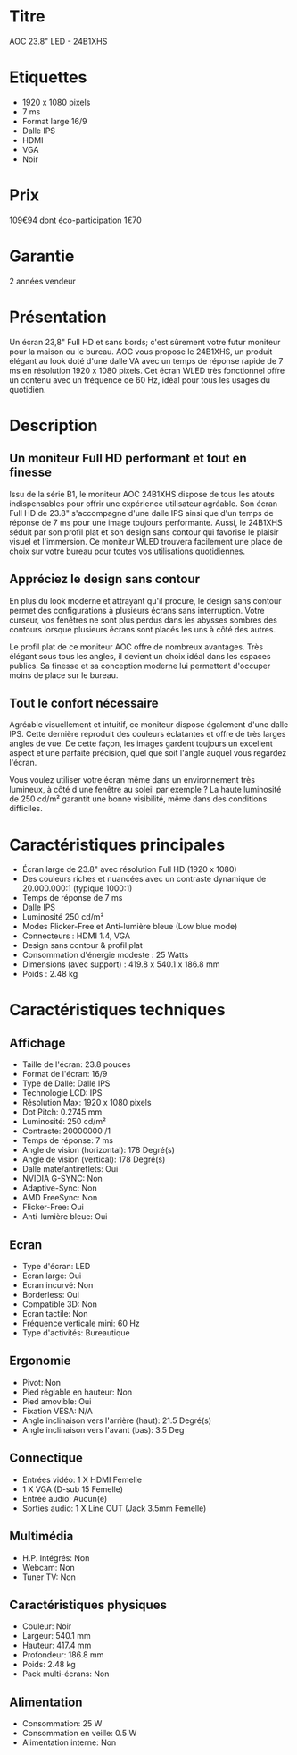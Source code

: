 # Titre
AOC 23.8" LED - 24B1XHS

# Etiquettes
- 1920 x 1080 pixels
- 7 ms
- Format large 16/9
- Dalle IPS
- HDMI
- VGA
- Noir

# Prix
109€94
dont éco-participation 1€70

# Garantie
2 années vendeur

# Présentation
Un écran 23,8" Full HD et sans bords; c'est sûrement votre futur moniteur pour la maison ou le bureau. AOC vous propose le 24B1XHS, un produit élégant au look doté d'une dalle VA avec un temps de réponse rapide de 7 ms en résolution 1920 x 1080 pixels. Cet écran WLED très fonctionnel offre un contenu avec un fréquence de 60 Hz, idéal pour tous les usages du quotidien.

# Description

## Un moniteur Full HD performant et tout en finesse

Issu de la série B1, le moniteur AOC 24B1XHS dispose de tous les atouts indispensables pour offrir une expérience utilisateur agréable. Son écran Full HD de 23.8" s'accompagne d'une dalle IPS ainsi que d'un temps de réponse de 7 ms pour une image toujours performante. Aussi, le 24B1XHS séduit par son profil plat et son design sans contour qui favorise le plaisir visuel et l'immersion. Ce moniteur WLED trouvera facilement une place de choix sur votre bureau pour toutes vos utilisations quotidiennes.

## Appréciez le design sans contour

En plus du look moderne et attrayant qu'il procure, le design sans contour permet des configurations à plusieurs écrans sans interruption. Votre curseur, vos fenêtres ne sont plus perdus dans les abysses sombres des contours lorsque plusieurs écrans sont placés les uns à côté des autres.

Le profil plat de ce moniteur AOC offre de nombreux avantages. Très élégant sous tous les angles, il devient un choix idéal dans les espaces publics. Sa finesse et sa conception moderne lui permettent d'occuper moins de place sur le bureau.

## Tout le confort nécessaire

Agréable visuellement et intuitif, ce moniteur dispose également d'une dalle IPS. Cette dernière reproduit des couleurs éclatantes et offre de très larges angles de vue. De cette façon, les images gardent toujours un excellent aspect et une parfaite précision, quel que soit l'angle auquel vous regardez l'écran. 

Vous voulez utiliser votre écran même dans un environnement très lumineux, à côté d'une fenêtre au soleil par exemple ? La haute luminosité de 250 cd/m² garantit une bonne visibilité, même dans des conditions difficiles.

# Caractéristiques principales
- Écran large de 23.8" avec résolution Full HD (1920 x 1080)
- Des couleurs riches et nuancées avec un contraste dynamique de 20.000.000:1 (typique 1000:1)
- Temps de réponse de 7 ms
- Dalle IPS
- Luminosité 250 cd/m²
- Modes Flicker-Free et Anti-lumière bleue (Low blue mode)
- Connecteurs : HDMI 1.4, VGA 
- Design sans contour & profil plat 
- Consommation d'énergie modeste : 25 Watts 
- Dimensions (avec support) : 419.8 x 540.1 x 186.8 mm
- Poids : 2.48 kg

# Caractéristiques techniques

## Affichage
- Taille de l'écran:	23.8 pouces
- Format de l'écran:	16/9
- Type de Dalle:	Dalle IPS
- Technologie LCD:	IPS
- Résolution Max:	1920 x 1080 pixels
- Dot Pitch:	0.2745 mm
- Luminosité:	250 cd/m²
- Contraste:	20000000 /1
- Temps de réponse:	7 ms
- Angle de vision (horizontal):	178 Degré(s)
- Angle de vision (vertical):	178 Degré(s)
- Dalle mate/antireflets:	Oui
- NVIDIA G-SYNC:	Non
- Adaptive-Sync:	Non
- AMD FreeSync:	Non
- Flicker-Free:	Oui
- Anti-lumière bleue:	Oui

## Ecran
- Type d'écran:	LED
- Ecran large:	Oui
- Ecran incurvé:	Non
- Borderless:	Oui
- Compatible 3D:	Non
- Ecran tactile:	Non
- Fréquence verticale mini:	60 Hz
- Type d'activités:	Bureautique


## Ergonomie
- Pivot:	Non
- Pied réglable en hauteur:	Non
- Pied amovible:	Oui
- Fixation VESA:	N/A
- Angle inclinaison vers l'arrière (haut):	21.5 Degré(s)
- Angle inclinaison vers l'avant (bas):	3.5 Deg

## Connectique
- Entrées vidéo:	1 X HDMI Femelle
- 1 X VGA (D-sub 15 Femelle)
- Entrée audio:	Aucun(e)
- Sorties audio:	1 X Line OUT (Jack 3.5mm Femelle)

## Multimédia
- H.P. Intégrés:	Non
- Webcam:	Non
- Tuner TV:	Non

## Caractéristiques physiques
- Couleur:	Noir
- Largeur:	540.1 mm
- Hauteur:	417.4 mm
- Profondeur:	186.8 mm
- Poids:	2.48 kg
- Pack multi-écrans:	Non

## Alimentation
- Consommation:	25 W
- Consommation en veille:	0.5 W
- Alimentation interne:	Non

